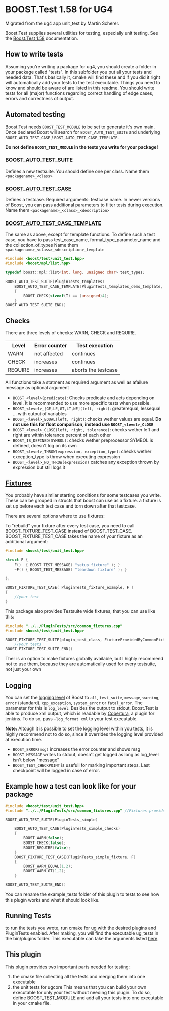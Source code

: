 # BOOST.Test 1.58 for UG4
Migrated from the ug4 app unit_test by Martin Scherer.

Boost.Test supplies several utilities for testing, especially unit testing.
See the [Boost.Test 1.58](https://www.boost.org/doc/libs/1_58_0/libs/test/doc/html/index.html) documentation.

## How to write tests
Assuming you're writing a package for ug4, you should create a folder in your package called "tests". In this subfolder you put all your tests and needed data. That's basically it, cmake will find these and if you did it right will automatically add your tests to the test executable. Things you need to know and should be aware of are listed in this readme.
You should write tests for all (major) functions regarding correct handling of edge cases, errors and correctness of output.

## Automated testing
Boost.Test needs `BOOST_TEST_MODULE` to be set to generate it's own main. Once declared Boost will search for `BOOST_AUTO_TEST_SUITE` and underlying `BOOST_AUTO_TEST_CASE` / `BOST_AUTO_TEST_CASE_TEMPLATE`.

**Do not define `BOOST_TEST_MODULE` in the tests you write for your package!**

### BOOST_AUTO_TEST_SUITE
Defines a new testsuite. You should define one per class. Name them `<packagename>_<class>`

### [BOOST_AUTO_TEST_CASE](https://www.boost.org/doc/libs/1_58_0/libs/test/doc/html/utf/user-guide/test-organization/auto-nullary-test-case.html)
Defines a testcase. Required arguments: testcase name. In newer versions of Boost, you can pass additional parameters to filter tests during execution.
Name them `<packagename>_<class>_<description>`

### [BOOST_AUTO_TEST_CASE_TEMPLATE](https://www.boost.org/doc/libs/1_58_0/libs/test/doc/html/utf/user-guide/test-organization/auto-test-case-template.html)
The same as above, except for template functions. To define such a test case, you have to pass test_case_name, formal_type_parameter_name and the collection_of_types
Name them `<packagename>_<class>_<description>_template`
```c++
#include <boost/test/unit_test.hpp>
#include <boost/mpl/list.hpp>

typedef boost::mpl::list<int, long, unsigned char> test_types;

BOOST_AUTO_TEST_SUITE(PluginTests_templates)
    BOOST_AUTO_TEST_CASE_TEMPLATE(PluginTests_templates_demo_template, T, test_types)
    {
        BOOST_CHECK(sizeof(T) == (unsigned)4);
    }
BOOST_AUTO_TEST_SUITE_END()
```

## Checks
There are three levels of checks: WARN, CHECK and REQUIRE.

<table>
    <tr>
        <th>Level</th>
        <th>Error counter</th>
        <th>Test execution</th>
    </tr>
    <tr>   
        <td>WARN</td>
        <td>not affected</td>
        <td>continues</td>
    </tr>
    <tr>   
        <td>CHECK</td>
        <td>increases</td>
        <td>continues</td>
    </tr>
    <tr>   
        <td>REQUIRE</td>
        <td>increases</td>
        <td>aborts the testcase</td>
    </tr>
</table>

All functions take a statment as required argument as well as afailure message as optional argument
+ `BOOST_<level>(predicate)`: Checks predicate and acts depending on level. It is recommended to use more specific tests when possible.
+ `BOOST_<level>_[GE,LE,GT,LT,NE](left, right)`: greaterequal, lessequal ... with output of variables
+ `BOOST_<level>_EQUAL(left, right)`: checks wether values are equal. **Do not use this for float comparison, instead use `BOOST_<level>_CLOSE`**
+ `BOOST_<level>_CLOSE(left, right, tolerance)`: checks wether left and right are within tolerance percent of each other
+ `BOOST_IS_DEFINED(SYMBOL)`: checks wether preprocessor SYMBOL is defined, doesn't log on its own
+ `BOOST_<level>_THROW(expression, exception_type)`: checks wether exception_type is throw when executing expression
+ `BOOST_<level>_NO_THROW(expression)` catches any exception thrown by expression but still logs it

## [Fixtures](https://www.boost.org/doc/libs/1_58_0/libs/test/doc/html/utf/user-guide/fixture.html)
You probably have similar starting conditions for some testcases you write. These can be grouped in structs that boost can use as a fixture. a fixture is set up before each test case and torn down after that testcase.

There are several options where to use fixtures:

To "rebuild" your fixture after every test case, you need to call BOOST_FIXTURE_TEST_CASE instead of BOOST_TEST_CASE. BOOST_FIXTURE_TEST_CASE takes the name of your fixture as an additional argument:
```c++
#include <boost/test/unit_test.hpp>

struct F {
    F()  { BOOST_TEST_MESSAGE( "setup fixture" ); }
    ~F() { BOOST_TEST_MESSAGE( "teardown fixture" ); }

};

BOOST_FIXTURE_TEST_CASE( PluginTests_fixture_example, F )
{
    //your test
}
```

This package also provides Testsuite wide fixtures, that you can use like this:
```c++
#include "../../PluginTests/src/common_fixtures.cpp"
#include <boost/test/unit_test.hpp>

BOOST_FIXTURE_TEST_SUITE(plugin_test_class, FixtureProvidedByCommonFixtures)
    //your tests
BOOST_FIXTURE_TEST_SUITE_END()
```
Ther is an option to make fixtures globally available, but I highly recommend not to use them, because they are automatically used for every testsuite, not just your own

## Logging
You can set the [logging level](https://www.boost.org/doc/libs/1_58_0/libs/test/doc/html/utf/user-guide/runtime-config/reference.html#) of Boost to `all`, `test_suite`, `message`, `warning`, `error` (standard), `cpp_exception`, `system_error` or `fatal_error`. The parameter for this is `log_level`.
Besides the output to stdout, Boost.Test is able to produce xml output, which is readable by [Cobertura](https://cobertura.github.io/cobertura/), a plugin for jenkins. To do so, pass `-log_format xml` to your test executable.

**Note:** Altough it is possible to set the logging level within you tests, it is highly recommend not to do so, since it overrides the logging level provided at execution time.

+ `BOOST_ERROR(msg)` increases the error counter and shows msg
+ `BOOST_MESSAGE` writes to stdout, doesn't get logged as long as log_level isn't below "message"
+ `BOOST_TEST_CHECKPOINT` is usefull for marking important steps. Last checkpoint will be logged in case of error.

## Example how a test can look like for your package
```c++
#include <boost/test/unit_test.hpp>
#include "../../PluginTests/src/common_fixtures.cpp" //Fixtures provided by PluginTests, path doesn't change

BOOST_AUTO_TEST_SUITE(PluginTests_simple)

    BOOST_AUTO_TEST_CASE(PluginTests_simple_checks)
    {
        BOOST_WARN(false);
        BOOST_CHECK(false);
        BOOST_REQUIRE(false);
    }
    BOOST_FIXTURE_TEST_CASE(PluginTests_simple_fixture, F)
    {
        BOOST_WARN_EQUAL(1,2);
        BOOST_WARN_GT(1,2);
    }

BOOST_AUTO_TEST_SUITE_END()     
```
You can rename the example_tests folder of this plugin to tests to see how this plugin works and what it should look like.

## Running Tests
to run the tests you wrote, run cmake for ug with the desired plugins and PluginTests enabled. After making, you will find the executable ug_tests in the bin/plugins folder.
This executable can take the arguments listed [here](https://www.boost.org/doc/libs/1_58_0/libs/test/doc/html/utf/user-guide/runtime-config/reference.html). 


## This plugin
This plugin provides two important parts needed for testing:
1. the cmake file collecting all the tests and merging them into one executable
2. the unit tests for ugcore
This means that you can build your own executable for only your test without needing this plugin.
To do so, define BOOST_TEST_MODULE and add all your tests into one executable in your cmake file.